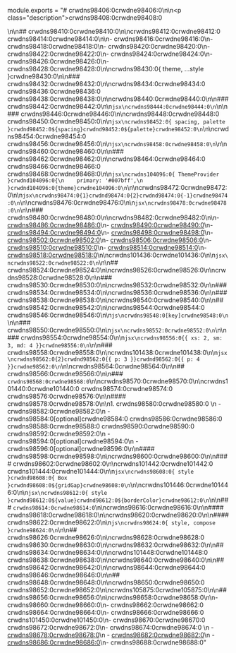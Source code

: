 module.exports = "# crwdns98406:0crwdne98406:0\n\n<p class=\"description\">crwdns98408:0crwdne98408:0</p>\n\n## crwdns98410:0crwdne98410:0\n\ncrwdns98412:0crwdne98412:0 crwdns98414:0crwdne98414:0\n\n- crwdns98416:0crwdne98416:0\n- crwdns98418:0crwdne98418:0\n- crwdns98420:0crwdne98420:0\n- crwdns98422:0crwdne98422:0\n- crwdns98424:0crwdne98424:0\n- crwdns98426:0crwdne98426:0\n- crwdns98428:0crwdne98428:0\n\ncrwdns98430:0{ theme, ...style }crwdne98430:0\n\n### crwdns98432:0crwdne98432:0\n\ncrwdns98434:0crwdne98434:0 crwdns98436:0crwdne98436:0 crwdns98438:0crwdne98438:0\n\ncrwdns98440:0crwdne98440:0\n\n### crwdns98442:0crwdne98442:0\n\n```jsx\ncrwdns98444:0crwdne98444:0\n```\n\n### crwdns98446:0crwdne98446:0\n\ncrwdns98448:0crwdne98448:0 crwdns98450:0crwdne98450:0\n\n```jsx\ncrwdns98452:0{ spacing, palette }crwdnd98452:0${spacing}crwdnd98452:0${palette}crwdne98452:0\n```\n\ncrwdns98454:0crwdne98454:0 crwdns98456:0crwdne98456:0\n\n```jsx\ncrwdns98458:0crwdne98458:0\n```\n\ncrwdns98460:0crwdne98460:0\n\n### crwdns98462:0crwdne98462:0\n\ncrwdns98464:0crwdne98464:0 crwdns98466:0crwdne98466:0 crwdns98468:0crwdne98468:0\n\n```jsx\ncrwdns104096:0{ ThemeProvider }crwdnd104096:0{\n    primary: '#007bff',\n  }crwdnd104096:0{theme}crwdne104096:0\n```\n\ncrwdns98472:0crwdne98472:0\n\n```jsx\ncrwdns98474:0{1}crwdnd98474:0{2}crwdnd98474:0{-1}crwdne98474:0\n```\n\ncrwdns98476:0crwdne98476:0\n\n```jsx\ncrwdns98478:0crwdne98478:0\n```\n\n### crwdns98480:0crwdne98480:0\n\ncrwdns98482:0crwdne98482:0\n\n- [crwdns98486:0crwdne98486:0](crwdns98484:0crwdne98484:0)\n- [crwdns98490:0crwdne98490:0](crwdns98488:0crwdne98488:0)\n- [crwdns98494:0crwdne98494:0](crwdns98492:0crwdne98492:0)\n- [crwdns98498:0crwdne98498:0](crwdns98496:0crwdne98496:0)\n- [crwdns98502:0crwdne98502:0](crwdns98500:0crwdne98500:0)\n- [crwdns98506:0crwdne98506:0](crwdns98504:0crwdne98504:0)\n- [crwdns98510:0crwdne98510:0](crwdns98508:0crwdne98508:0)\n- [crwdns98514:0crwdne98514:0](crwdns98512:0crwdne98512:0)\n- [crwdns98518:0crwdne98518:0](crwdns98516:0crwdne98516:0)\n\ncrwdns101436:0crwdne101436:0\n\n```jsx\ncrwdns98522:0crwdne98522:0\n```\n\n## crwdns98524:0crwdne98524:0\n\ncrwdns98526:0crwdne98526:0\n\ncrwdns98528:0crwdne98528:0\n\n### crwdns98530:0crwdne98530:0\n\ncrwdns98532:0crwdne98532:0\n\n### crwdns98534:0crwdne98534:0\n\ncrwdns98536:0crwdne98536:0\n\n### crwdns98538:0crwdne98538:0\n\ncrwdns98540:0crwdne98540:0\n\n## crwdns98542:0crwdne98542:0\n\ncrwdns98544:0crwdne98544:0 crwdns98546:0crwdne98546:0\n\n```js\ncrwdns98548:0[key]crwdne98548:0\n```\n\n### crwdns98550:0crwdne98550:0\n\n```jsx\ncrwdns98552:0crwdne98552:0\n```\n\n### crwdns98554:0crwdne98554:0\n\n```jsx\ncrwdns98556:0{{ xs: 2, sm: 3, md: 4 }}crwdne98556:0\n```\n\n### crwdns98558:0crwdne98558:0\n\ncrwdns101438:0crwdne101438:0\n\n```jsx\ncrwdns98562:0{2}crwdnd98562:0{{ p: 3 }}crwdnd98562:0{{ p: 4 }}crwdne98562:0\n```\n\ncrwdns98564:0crwdne98564:0\n\n## crwdns98566:0crwdne98566:0\n\n### `crwdns98568:0crwdne98568:0`\n\ncrwdns98570:0crwdne98570:0\n\ncrwdns101440:0crwdne101440:0 crwdns98574:0crwdne98574:0 crwdns98576:0crwdne98576:0\n\n#### crwdns98578:0crwdne98578:0\n\n1. crwdns98580:0crwdne98580:0 \n  - crwdns98582:0crwdne98582:0\n  - crwdns98584:0[optional]crwdne98584:0 crwdns98586:0crwdne98586:0 crwdns98588:0crwdne98588:0 crwdns98590:0crwdne98590:0 crwdns98592:0crwdne98592:0\n  - crwdns98594:0[optional]crwdne98594:0\n  - crwdns98596:0[optional]crwdne98596:0\n\n#### crwdns98598:0crwdne98598:0\n\ncrwdns98600:0crwdne98600:0\n\n#### crwdns98602:0crwdne98602:0\n\ncrwdns101442:0crwdne101442:0 crwdns101444:0crwdne101444:0\n\n```jsx\ncrwdns98608:0{ style }crwdnd98608:0{ Box }crwdnd98608:0${gridGap}crwdne98608:0\n```\n\ncrwdns101446:0crwdne101446:0\n\n```jsx\ncrwdns98612:0{ style }crwdnd98612:0${value}crwdnd98612:0${borderColor}crwdne98612:0\n```\n\n### `crwdns98614:0crwdne98614:0`\n\ncrwdns98616:0crwdne98616:0\n\n#### crwdns98618:0crwdne98618:0\n\ncrwdns98620:0crwdne98620:0\n\n#### crwdns98622:0crwdne98622:0\n\n```js\ncrwdns98624:0{ style, compose }crwdne98624:0\n```\n\n## crwdns98626:0crwdne98626:0\n\ncrwdns98628:0crwdne98628:0 crwdns98630:0crwdne98630:0\n\ncrwdns98632:0crwdne98632:0\n\n## crwdns98634:0crwdne98634:0\n\ncrwdns101448:0crwdne101448:0 crwdns98638:0crwdne98638:0\n\ncrwdns98640:0crwdne98640:0\n\n## crwdns98642:0crwdne98642:0\n\ncrwdns98644:0crwdne98644:0 crwdns98646:0crwdne98646:0\n\n## crwdns98648:0crwdne98648:0\n\ncrwdns98650:0crwdne98650:0 crwdns98652:0crwdne98652:0\n\ncrwdns105875:0crwdne105875:0\n\n## crwdns98656:0crwdne98656:0\n\ncrwdns98658:0crwdne98658:0\n\n- crwdns98660:0crwdne98660:0\n- crwdns98662:0crwdne98662:0 crwdns98664:0crwdne98664:0\n- crwdns98666:0crwdne98666:0 crwdns101450:0crwdne101450:0\n- crwdns98670:0crwdne98670:0 crwdns98672:0crwdne98672:0\n- crwdns98674:0crwdne98674:0 \n  - [crwdns98678:0crwdne98678:0](crwdns98676:0crwdne98676:0)\n  - [crwdns98682:0crwdne98682:0](crwdns98680:0crwdne98680:0)\n  - [crwdns98686:0crwdne98686:0](crwdns98684:0crwdne98684:0)\n- crwdns98688:0crwdne98688:0"